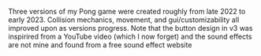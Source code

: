 Three versions of my Pong game were created roughly from late 2022 to early 2023.  Collision mechanics, movement, and gui/customizability all improved upon as versions progress. 
Note that the button design in v3 was inspirired from a YouTube video (which I now forget) and the sound effects are not mine and found from a free sound effect website
